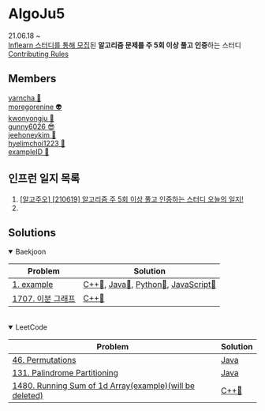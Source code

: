 
**AlgoJu5**
===========

21.06.18 ~    
[Inflearn 스터디를 통해 모집](https://www.inflearn.com/studies/233493)된 **알고리즘 문제를 주 5회 이상 풀고 인증**하는 스터디   
[Contributing Rules](https://github.com/AlgoJu5/inflearn-daily-algorithm-study/blob/main/CONTRIBUTING.md)

## Members

[yarncha 🐽](https://github.com/yarncha)<br/>
[moregorenine 👽](https://github.com/moregorenine)<br/>
[kwonyongju 🐧](https://github.com/kwonyongju)<br/>
[gunny6026 😎](https://github.com/gunny6026)<br/>
[jeehoneykim 🐝](https://github.com/jeehoneykim)<br/>
[hyelimchoi1223 🐝](https://github.com/hyelimchoi1223)<br/>
[exampleID 🐽](https://github.com/yarncha)<br/>

## 인프런 일지 목록

1. [[알고주오] [210619] 알고리즘 주 5회 이상 풀고 인증하는 스터디 오늘의 일지!](https://www.inflearn.com/blogs/576)
2. []()

## Solutions

<details open>
<summary>Baekjoon</summary>
<div markdown="1">

|Problem|Solution|
|------|---|
|[1. example](https://www.acmicpc.net/problem/1707)|[C++🐽](https://github.com/AlgoJu5/inflearn-daily-algorithm-study/blob/main/week01-210619-210625/yarncha/1707.cpp), [Java🐽](https://github.com/yarncha/baekjoon/blob/master/11727.cpp), [Python🐽](https://github.com/yarncha/baekjoon/blob/master/11727.cpp), [JavaScript🐽](https://github.com/yarncha/baekjoon/blob/master/11727.cpp)|
|[1707. 이분 그래프](https://www.acmicpc.net/problem/1707)|[C++🐽](https://github.com/AlgoJu5/inflearn-daily-algorithm-study/blob/main/week01-210619-210625/yarncha/1707.cpp)|

</div>
</details>

<br/>

<details open>
<summary>LeetCode</summary>
<div markdown="1">

|Problem|Solution|
|------|---|
|[46. Permutations](https://leetcode.com/problems/permutations/)|[Java](https://github.com/AlgoJu5/inflearn-daily-algorithm-study/blob/main/week01-210619-210625/kwonyongju/46.%20Permutations/solution.java)|
|[131. Palindrome Partitioning](https://leetcode.com/problems/palindrome-partitioning/)|[Java](https://github.com/AlgoJu5/inflearn-daily-algorithm-study/blob/main/week01-210619-210625/kwonyongju/131.%20Palindrome%20Partitioning/solution.java)|
|[1480. Running Sum of 1d Array(example)(will be deleted)](https://leetcode.com/problems/running-sum-of-1d-array/)|[C++🐽](https://github.com/yarncha/baekjoon/blob/master/11727.cpp)|

</div>
</details>
